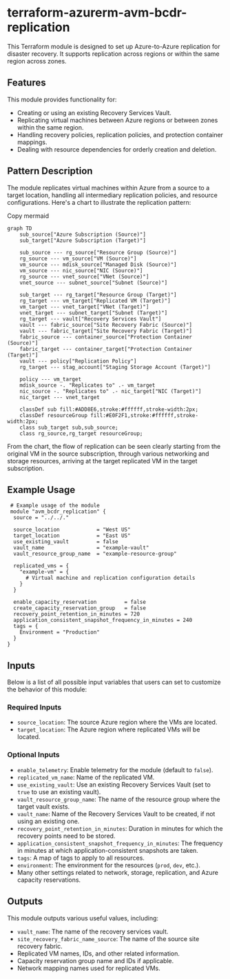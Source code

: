 # terraform-azurerm-avm-bcdr-replication

This Terraform module is designed to set up Azure-to-Azure replication for disaster recovery. It supports replication across regions or within the same region across zones.

## Features

This module provides functionality for:

-   Creating or using an existing Recovery Services Vault.
-   Replicating virtual machines between Azure regions or between zones within the same region.
-   Handling recovery policies, replication policies, and protection container mappings.
-   Dealing with resource dependencies for orderly creation and deletion.

## Pattern Description

The module replicates virtual machines within Azure from a source to a target location, handling all intermediary replication policies, and resource configurations. Here's a chart to illustrate the replication pattern:

Copy  mermaid

```mermaid
graph TD
    sub_source["Azure Subscription (Source)"]
    sub_target["Azure Subscription (Target)"]

    sub_source --- rg_source["Resource Group (Source)"]
    rg_source --- vm_source["VM (Source)"]
    vm_source --- mdisk_source["Managed Disk (Source)"]
    vm_source --- nic_source["NIC (Source)"]
    rg_source --- vnet_source["VNet (Source)"]
    vnet_source --- subnet_source["Subnet (Source)"]

    sub_target --- rg_target["Resource Group (Target)"]
    rg_target --- vm_target["Replicated VM (Target)"]
    vm_target --- vnet_target["VNet (Target)"]
    vnet_target --- subnet_target["Subnet (Target)"]
    rg_target --- vault["Recovery Services Vault"]
    vault --- fabric_source["Site Recovery Fabric (Source)"]
    vault --- fabric_target["Site Recovery Fabric (Target)"]
    fabric_source --- container_source["Protection Container (Source)"]
    fabric_target --- container_target["Protection Container (Target)"]
    vault --- policy["Replication Policy"]
    rg_target --- stag_account["Staging Storage Account (Target)"]

    policy --- vm_target
    mdisk_source -. "Replicates to" .- vm_target
    nic_source -. "Replicates to" .- nic_target["NIC (Target)"]
    nic_target --- vnet_target

    classDef sub fill:#ADD8E6,stroke:#ffffff,stroke-width:2px;
    classDef resourceGroup fill:#E0F2F1,stroke:#ffffff,stroke-width:2px;
    class sub_target sub,sub_source;
    class rg_source,rg_target resourceGroup;
```

From the chart, the flow of replication can be seen clearly starting from the original VM in the source subscription, through various networking and storage resources, arriving at the target replicated VM in the target subscription.

## Example Usage

```
 # Example usage of the module
 module "avm_bcdr_replication" {
  source = "../../."

  source_location            = "West US"
  target_location            = "East US"
  use_existing_vault         = false
  vault_name                 = "example-vault"
  vault_resource_group_name  = "example-resource-group"

  replicated_vms = {
    "example-vm" = {
      # Virtual machine and replication configuration details
    }
  }

  enable_capacity_reservation         = false
  create_capacity_reservation_group   = false
  recovery_point_retention_in_minutes = 720
  application_consistent_snapshot_frequency_in_minutes = 240
  tags = {
    Environment = "Production"
  }
}

```

## Inputs

Below is a list of all possible input variables that users can set to customize the behavior of this module:

### Required Inputs

-   `source_location`: The source Azure region where the VMs are located.
-   `target_location`: The Azure region where replicated VMs will be located.

### Optional Inputs

-   `enable_telemetry`: Enable telemetry for the module (default to `false`).
-   `replicated_vm_name`: Name of the replicated VM.
-   `use_existing_vault`: Use an existing Recovery Services Vault (set to `true` to use an existing vault).
-   `vault_resource_group_name`: The name of the resource group where the target vault exists.
-   `vault_name`: Name of the Recovery Services Vault to be created, if not using an existing one.
-   `recovery_point_retention_in_minutes`: Duration in minutes for which the recovery points need to be stored.
-   `application_consistent_snapshot_frequency_in_minutes`: The frequency in minutes at which application-consistent snapshots are taken.
-   `tags`: A map of tags to apply to all resources.
-   `environment`: The environment for the resources (`prod`, `dev`, etc.).
-   Many other settings related to network, storage, replication, and Azure capacity reservations.

## Outputs

This module outputs various useful values, including:

-   `vault_name`: The name of the recovery services vault.
-   `site_recovery_fabric_name_source`: The name of the source site recovery fabric.
-   Replicated VM names, IDs, and other related information.
-   Capacity reservation group name and IDs if applicable.
-   Network mapping names used for replicated VMs.
